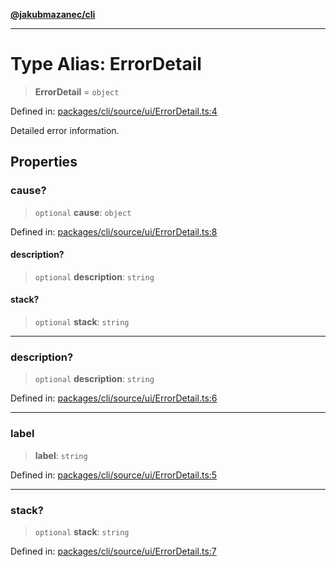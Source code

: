 [**@jakubmazanec/cli**](../README.md)

---

# Type Alias: ErrorDetail

> **ErrorDetail** = `object`

Defined in:
[packages/cli/source/ui/ErrorDetail.ts:4](https://github.com/jakubmazanec/tools/blob/026d472564678641afd0039e9c07d936f221ca46/packages/cli/source/ui/ErrorDetail.ts#L4)

Detailed error information.

## Properties

### cause?

> `optional` **cause**: `object`

Defined in:
[packages/cli/source/ui/ErrorDetail.ts:8](https://github.com/jakubmazanec/tools/blob/026d472564678641afd0039e9c07d936f221ca46/packages/cli/source/ui/ErrorDetail.ts#L8)

#### description?

> `optional` **description**: `string`

#### stack?

> `optional` **stack**: `string`

---

### description?

> `optional` **description**: `string`

Defined in:
[packages/cli/source/ui/ErrorDetail.ts:6](https://github.com/jakubmazanec/tools/blob/026d472564678641afd0039e9c07d936f221ca46/packages/cli/source/ui/ErrorDetail.ts#L6)

---

### label

> **label**: `string`

Defined in:
[packages/cli/source/ui/ErrorDetail.ts:5](https://github.com/jakubmazanec/tools/blob/026d472564678641afd0039e9c07d936f221ca46/packages/cli/source/ui/ErrorDetail.ts#L5)

---

### stack?

> `optional` **stack**: `string`

Defined in:
[packages/cli/source/ui/ErrorDetail.ts:7](https://github.com/jakubmazanec/tools/blob/026d472564678641afd0039e9c07d936f221ca46/packages/cli/source/ui/ErrorDetail.ts#L7)
